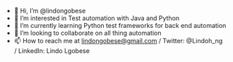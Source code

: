- 👋 Hi, I’m @lindongobese
- 👀 I’m interested in Test automation with Java and Python
- 🌱 I’m currently learning Python test frameworks for back end automation
- 💞️ I’m looking to collaborate on all thing automation
- 📫 How to reach me at lindongobese@gmail.com / Twitter: @Lindoh_ng / LinkedIn: Lindo Lgobese

<!---
lindongobese/lindongobese is a ✨ special ✨ repository because its `README.md` (this file) appears on your GitHub profile.
You can click the Preview link to take a look at your changes.
--->
